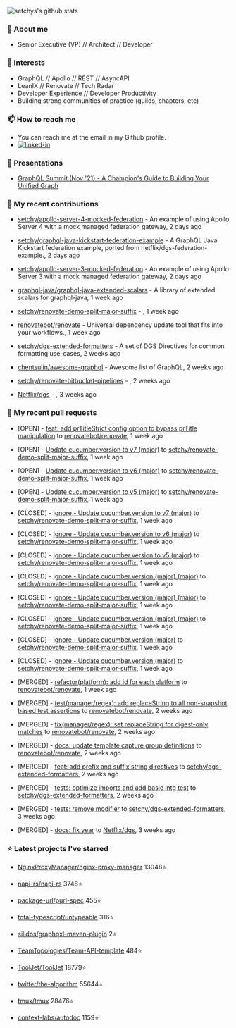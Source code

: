 <p align="left">
  <img src="https://github-readme-stats.vercel.app/api?username=setchy&show_icons=true&theme=algolia&count_private=true" alt="setchys's github stats">
</p>

### 📖 About me

- Senior Executive (VP) // Architect // Developer

### 🔭 Interests

- GraphQL // Apollo // REST // AsyncAPI
- LeanIX // Renovate // Tech Radar
- Developer Experience // Developer Productivity
- Building strong communities of practice (guilds, chapters, etc)

### 📫 How to reach me

- You can reach me at the email in my Github profile.
- [<img alt="linked-in" src="https://img.shields.io/badge/linkedin-%230077B5.svg?&style=for-the-badge&logo=linkedin&logoColor=white" />](https://www.linkedin.com/in/adamsetch)

### 🎤 Presentations

- [GraphQL Summit (Nov '21) - A Champion's Guide to Building Your Unified Graph](https://www.apollographql.com/events/roundtable/graphql-summit-november-2021/a-champions-guide-to-building-your-unified-graph)

### 🚀 My recent contributions



- [setchy/apollo-server-4-mocked-federation](https://github.com/setchy/apollo-server-4-mocked-federation) - An example of using Apollo Server 4 with a mock managed federation gateway, 2 days ago

- [setchy/graphql-java-kickstart-federation-example](https://github.com/setchy/graphql-java-kickstart-federation-example) - A GraphQL Java Kickstart federation example, ported from netflix/dgs-federation-example., 2 days ago

- [setchy/apollo-server-3-mocked-federation](https://github.com/setchy/apollo-server-3-mocked-federation) - An example of using Apollo Server 3 with a mock managed federation gateway, 2 days ago

- [graphql-java/graphql-java-extended-scalars](https://github.com/graphql-java/graphql-java-extended-scalars) - A library of extended scalars for graphql-java, 1 week ago

- [setchy/renovate-demo-split-major-suffix](https://github.com/setchy/renovate-demo-split-major-suffix) - , 1 week ago

- [renovatebot/renovate](https://github.com/renovatebot/renovate) - Universal dependency update tool that fits into your workflows., 1 week ago

- [setchy/dgs-extended-formatters](https://github.com/setchy/dgs-extended-formatters) - A set of DGS Directives for common formatting use-cases, 2 weeks ago

- [chentsulin/awesome-graphql](https://github.com/chentsulin/awesome-graphql) - Awesome list of GraphQL, 2 weeks ago

- [setchy/renovate-bitbucket-pipelines](https://github.com/setchy/renovate-bitbucket-pipelines) - , 2 weeks ago

- [Netflix/dgs](https://github.com/Netflix/dgs) - , 3 weeks ago

### 🎉 My recent pull requests



- [OPEN] - [feat: add prTitleStrict config option to bypass prTitle manipulation](https://github.com/renovatebot/renovate/pull/21454) to [renovatebot/renovate](https://github.com/renovatebot/renovate), 1 week ago

- [OPEN] - [Update cucumber.version to v7 (major)](https://github.com/setchy/renovate-demo-split-major-suffix/pull/23) to [setchy/renovate-demo-split-major-suffix](https://github.com/setchy/renovate-demo-split-major-suffix), 1 week ago

- [OPEN] - [Update cucumber.version to v6 (major)](https://github.com/setchy/renovate-demo-split-major-suffix/pull/22) to [setchy/renovate-demo-split-major-suffix](https://github.com/setchy/renovate-demo-split-major-suffix), 1 week ago

- [OPEN] - [Update cucumber.version to v5 (major)](https://github.com/setchy/renovate-demo-split-major-suffix/pull/21) to [setchy/renovate-demo-split-major-suffix](https://github.com/setchy/renovate-demo-split-major-suffix), 1 week ago

- [CLOSED] - [ignore - Update cucumber.version to v7 (major)](https://github.com/setchy/renovate-demo-split-major-suffix/pull/20) to [setchy/renovate-demo-split-major-suffix](https://github.com/setchy/renovate-demo-split-major-suffix), 1 week ago

- [CLOSED] - [ignore - Update cucumber.version to v6 (major)](https://github.com/setchy/renovate-demo-split-major-suffix/pull/19) to [setchy/renovate-demo-split-major-suffix](https://github.com/setchy/renovate-demo-split-major-suffix), 1 week ago

- [CLOSED] - [ignore - Update cucumber.version to v5 (major)](https://github.com/setchy/renovate-demo-split-major-suffix/pull/18) to [setchy/renovate-demo-split-major-suffix](https://github.com/setchy/renovate-demo-split-major-suffix), 1 week ago

- [CLOSED] - [ignore - Update cucumber.version (major) (major)](https://github.com/setchy/renovate-demo-split-major-suffix/pull/17) to [setchy/renovate-demo-split-major-suffix](https://github.com/setchy/renovate-demo-split-major-suffix), 1 week ago

- [CLOSED] - [ignore - Update cucumber.version (major) (major)](https://github.com/setchy/renovate-demo-split-major-suffix/pull/16) to [setchy/renovate-demo-split-major-suffix](https://github.com/setchy/renovate-demo-split-major-suffix), 1 week ago

- [CLOSED] - [ignore - Update cucumber.version (major) (major)](https://github.com/setchy/renovate-demo-split-major-suffix/pull/15) to [setchy/renovate-demo-split-major-suffix](https://github.com/setchy/renovate-demo-split-major-suffix), 1 week ago

- [CLOSED] - [ignore - Update cucumber.version (major)](https://github.com/setchy/renovate-demo-split-major-suffix/pull/12) to [setchy/renovate-demo-split-major-suffix](https://github.com/setchy/renovate-demo-split-major-suffix), 1 week ago

- [CLOSED] - [ignore - Update cucumber.version (major)](https://github.com/setchy/renovate-demo-split-major-suffix/pull/11) to [setchy/renovate-demo-split-major-suffix](https://github.com/setchy/renovate-demo-split-major-suffix), 1 week ago

- [MERGED] - [refactor(platform): add id for each platform](https://github.com/renovatebot/renovate/pull/21405) to [renovatebot/renovate](https://github.com/renovatebot/renovate), 1 week ago

- [MERGED] - [test(manager/regex): add replaceString to all non-snapshot based test assertions](https://github.com/renovatebot/renovate/pull/21380) to [renovatebot/renovate](https://github.com/renovatebot/renovate), 2 weeks ago

- [MERGED] - [fix(manager/regex): set replaceString for digest-only matches](https://github.com/renovatebot/renovate/pull/21370) to [renovatebot/renovate](https://github.com/renovatebot/renovate), 2 weeks ago

- [MERGED] - [docs: update template capture group definitions](https://github.com/renovatebot/renovate/pull/21311) to [renovatebot/renovate](https://github.com/renovatebot/renovate), 2 weeks ago

- [MERGED] - [feat: add prefix and suffix string directives](https://github.com/setchy/dgs-extended-formatters/pull/90) to [setchy/dgs-extended-formatters](https://github.com/setchy/dgs-extended-formatters), 2 weeks ago

- [MERGED] - [tests: optimize imports and add basic intg test](https://github.com/setchy/dgs-extended-formatters/pull/89) to [setchy/dgs-extended-formatters](https://github.com/setchy/dgs-extended-formatters), 2 weeks ago

- [MERGED] - [tests: remove modifier](https://github.com/setchy/dgs-extended-formatters/pull/87) to [setchy/dgs-extended-formatters](https://github.com/setchy/dgs-extended-formatters), 3 weeks ago

- [MERGED] - [docs: fix year](https://github.com/Netflix/dgs/pull/132) to [Netflix/dgs](https://github.com/Netflix/dgs), 3 weeks ago

### ⭐ Latest projects I've starred



- [NginxProxyManager/nginx-proxy-manager](https://github.com/NginxProxyManager/nginx-proxy-manager) 13048⭐

- [napi-rs/napi-rs](https://github.com/napi-rs/napi-rs) 3748⭐

- [package-url/purl-spec](https://github.com/package-url/purl-spec) 455⭐

- [total-typescript/untypeable](https://github.com/total-typescript/untypeable) 316⭐

- [silidos/graphqxl-maven-plugin](https://github.com/silidos/graphqxl-maven-plugin) 2⭐

- [TeamTopologies/Team-API-template](https://github.com/TeamTopologies/Team-API-template) 484⭐

- [ToolJet/ToolJet](https://github.com/ToolJet/ToolJet) 18779⭐

- [twitter/the-algorithm](https://github.com/twitter/the-algorithm) 55644⭐

- [tmux/tmux](https://github.com/tmux/tmux) 28476⭐

- [context-labs/autodoc](https://github.com/context-labs/autodoc) 1159⭐


